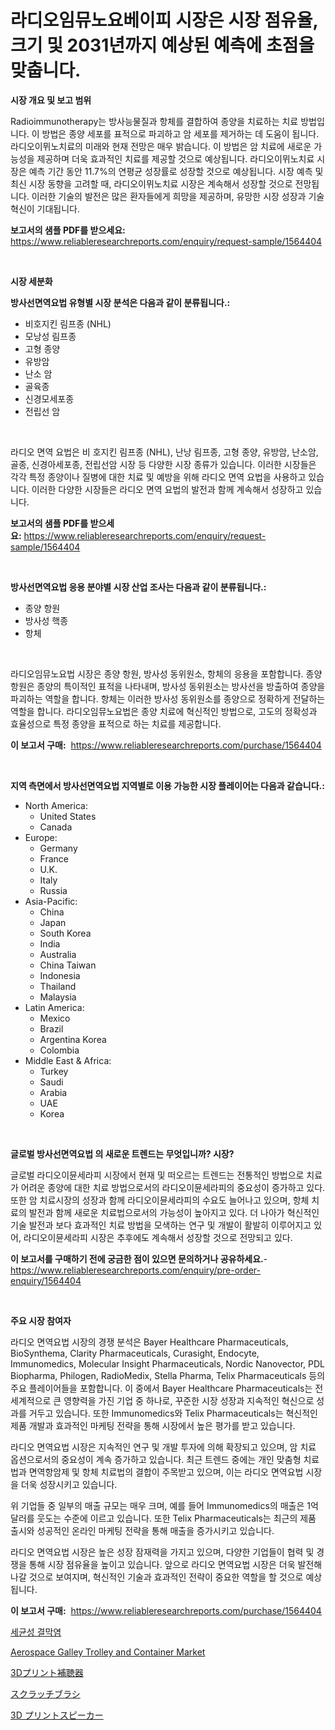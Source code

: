 <p><h1>라디오임뮤노요베이피 시장은 시장 점유율, 크기 및 2031년까지 예상된 예측에 초점을 맞춥니다.</h1></p><p><strong>시장 개요 및 보고 범위</strong></p>
<p><p>Radioimmunotherapy는 방사능물질과 항체를 결합하여 종양을 치료하는 치료 방법입니다. 이 방법은 종양 세포를 표적으로 파괴하고 암 세포를 제거하는 데 도움이 됩니다. 라디오이뮈노치료의 미래와 현재 전망은 매우 밝습니다. 이 방법은 암 치료에 새로운 가능성을 제공하며 더욱 효과적인 치료를 제공할 것으로 예상됩니다. 라디오이뮈노치료 시장은 예측 기간 동안 11.7%의 연평균 성장률로 성장할 것으로 예상됩니다. 시장 예측 및 최신 시장 동향을 고려할 때, 라디오이뮈노치료 시장은 계속해서 성장할 것으로 전망됩니다. 이러한 기술의 발전은 많은 환자들에게 희망을 제공하며, 유망한 시장 성장과 기술 혁신이 기대됩니다.</p></p>
<p><strong>보고서의 샘플 PDF를 받으세요:</strong> <a href="https://www.reliableresearchreports.com/enquiry/request-sample/1564404">https://www.reliableresearchreports.com/enquiry/request-sample/1564404</a></p>
<p>&nbsp;</p>
<p><strong>시장 세분화</strong></p>
<p><strong>방사선면역요법 유형별 시장 분석은 다음과 같이 분류됩니다.:</strong></p>
<p><ul><li>비호지킨 림프종 (NHL)</li><li>모낭성 림프종</li><li>고형 종양</li><li>유방암</li><li>난소 암</li><li>골육종</li><li>신경모세포종</li><li>전립선 암</li></ul></p>
<p>&nbsp;</p>
<p><p>라디오 면역 요법은 비 호지킨 림프종 (NHL), 난낭 림프종, 고형 종양, 유방암, 난소암, 골종, 신경아세포종, 전립선암 시장 등 다양한 시장 종류가 있습니다. 이러한 시장들은 각각 특정 종양이나 질병에 대한 치료 및 예방을 위해 라디오 면역 요법을 사용하고 있습니다. 이러한 다양한 시장들은 라디오 면역 요법의 발전과 함께 계속해서 성장하고 있습니다.</p></p>
<p><strong>보고서의 샘플 PDF를 받으세요:</strong>&nbsp;<a href="https://www.reliableresearchreports.com/enquiry/request-sample/1564404">https://www.reliableresearchreports.com/enquiry/request-sample/1564404</a></p>
<p>&nbsp;</p>
<p><strong> 방사선면역요법 응용 분야별 시장 산업 조사는 다음과 같이 분류됩니다.:</strong></p>
<p><ul><li>종양 항원</li><li>방사성 핵종</li><li>항체</li></ul></p>
<p>&nbsp;</p>
<p><p>라디오임뮤노요법 시장은 종양 항원, 방사성 동위원소, 항체의 응용을 포함합니다. 종양 항원은 종양의 특이적인 표적을 나타내며, 방사성 동위원소는 방사선을 방출하여 종양을 파괴하는 역할을 합니다. 항체는 이러한 방사성 동위원소를 종양으로 정확하게 전달하는 역할을 합니다. 라디오임뮤노요법은 종양 치료에 혁신적인 방법으로, 고도의 정확성과 효율성으로 특정 종양을 표적으로 하는 치료를 제공합니다.</p></p>
<p><strong>이 보고서 구매:</strong>&nbsp; <a href="https://www.reliableresearchreports.com/purchase/1564404">https://www.reliableresearchreports.com/purchase/1564404</a></p>
<p>&nbsp;</p>
<p><strong>지역 측면에서 방사선면역요법 지역별로 이용 가능한 시장 플레이어는 다음과 같습니다.:</strong></p>
<p><ul>
    <li>
        North America:
        <ul>
            <li>United States</li>
            <li>Canada</li>
        </ul>
    </li>
    <li>
        Europe:
        <ul>
            <li>Germany</li>
            <li>France</li>
            <li>U.K.</li>
            <li>Italy</li>
            <li>Russia</li>
        </ul>
    </li>
    <li>
        Asia-Pacific:
        <ul>
            <li>China</li>
            <li>Japan</li>
            <li>South Korea</li>
            <li>India</li>
            <li>Australia</li>
            <li>China Taiwan</li>
            <li>Indonesia</li>
            <li>Thailand</li>
            <li>Malaysia</li>
        </ul>
    </li>
    <li>
        Latin America:
        <ul>
            <li>Mexico</li>
            <li>Brazil</li>
            <li>Argentina Korea</li>
            <li>Colombia</li>
        </ul>
    </li>
    <li>
        Middle East & Africa:
        <ul>
            <li>Turkey</li>
            <li>Saudi</li>
            <li>Arabia</li>
            <li>UAE</li>
            <li>Korea</li>
        </ul>
    </li>
    </ul></p>
<p>&nbsp;</p>
<p><strong>글로벌 방사선면역요법 의 새로운 트렌드는 무엇입니까? 시장?</strong></p>
<p><p>글로벌 라디오이뮨세라피 시장에서 현재 및 떠오르는 트렌드는 전통적인 방법으로 치료가 어려운 종양에 대한 치료 방법으로서의 라디오이뮨세라피의 중요성이 증가하고 있다. 또한 암 치료시장의 성장과 함께 라디오이뮨세라피의 수요도 늘어나고 있으며, 항체 치료의 발전과 함께 새로운 치료법으로서의 가능성이 높아지고 있다. 더 나아가 혁신적인 기술 발전과 보다 효과적인 치료 방법을 모색하는 연구 및 개발이 활발히 이루어지고 있어, 라디오이뮨세라피 시장은 추후에도 계속해서 성장할 것으로 전망되고 있다.</p></p>
<p><strong>이 보고서를 구매하기 전에 궁금한 점이 있으면 문의하거나 공유하세요.</strong>- <a href="https://www.reliableresearchreports.com/enquiry/pre-order-enquiry/1564404">https://www.reliableresearchreports.com/enquiry/pre-order-enquiry/1564404</a></p>
<p>&nbsp;</p>
<p><strong>주요 시장 참여자</strong></p>
<p><p>라디오 면역요법 시장의 경쟁 분석은 Bayer Healthcare Pharmaceuticals, BioSynthema, Clarity Pharmaceuticals, Curasight, Endocyte, Immunomedics, Molecular Insight Pharmaceuticals, Nordic Nanovector, PDL Biopharma, Philogen, RadioMedix, Stella Pharma, Telix Pharmaceuticals 등의 주요 플레이어들을 포함합니다. 이 중에서 Bayer Healthcare Pharmaceuticals는 전 세계적으로 큰 영향력을 가진 기업 중 하나로, 꾸준한 시장 성장과 지속적인 혁신으로 성과를 거두고 있습니다. 또한 Immunomedics와 Telix Pharmaceuticals는 혁신적인 제품 개발과 효과적인 마케팅 전략을 통해 시장에서 높은 평가를 받고 있습니다.</p><p>라디오 면역요법 시장은 지속적인 연구 및 개발 투자에 의해 확장되고 있으며, 암 치료 옵션으로서의 중요성이 계속 증가하고 있습니다. 최근 트렌드 중에는 개인 맞춤형 치료법과 면역항암제 및 항체 치료법의 결합이 주목받고 있으며, 이는 라디오 면역요법 시장을 더욱 성장시키고 있습니다.</p><p>위 기업들 중 일부의 매출 규모는 매우 크며, 예를 들어 Immunomedics의 매출은 1억 달러를 웃도는 수준에 이르고 있습니다. 또한 Telix Pharmaceuticals는 최근의 제품 출시와 성공적인 온라인 마케팅 전략을 통해 매출을 증가시키고 있습니다.</p><p>라디오 면역요법 시장은 높은 성장 잠재력을 가지고 있으며, 다양한 기업들이 협력 및 경쟁을 통해 시장 점유율을 높이고 있습니다. 앞으로 라디오 면역요법 시장은 더욱 발전해 나갈 것으로 보여지며, 혁신적인 기술과 효과적인 전략이 중요한 역할을 할 것으로 예상됩니다.</p></p>
<p><strong>이 보고서 구매:</strong>&nbsp;&nbsp;<a href="https://www.reliableresearchreports.com/purchase/1564404">https://www.reliableresearchreports.com/purchase/1564404</a></p>
<p><p><a href="https://medium.com/@cute_priencsss/%EC%84%B8%EA%B7%A0%EC%84%B1-%EA%B2%B0%EB%A7%89%EC%97%BC-%EC%8B%9C%EC%9E%A5-%EA%B7%9C%EB%AA%A8%EB%8A%94-%EA%B8%80%EB%A1%9C%EB%B2%8C-%EC%82%B0%EC%97%85%EC%97%90%EC%84%9C-%EC%B5%9C%EA%B3%A0%EC%9D%98-%EB%A7%88%EC%BC%80%ED%8C%85-%EC%B1%84%EB%84%90%EC%9D%84-%EB%93%9C%EB%9F%AC%EB%83%85%EB%8B%88%EB%8B%A4-7c09ed7c0199">세균성 결막염</a></p><p><a href="https://zircon-bluebell-299.notion.site/Aerospace-Galley-Trolley-and-Container-Market-Size-Reflecting-a-Forecast-Till-2031-Market-By-Type--c570cf39bf9445d4b65ec82662947023">Aerospace Galley Trolley and Container Market</a></p><p><a href="https://github.com/NashBeahan2023/Market-Research-Report-List-1/blob/main/68725397114.md">3Dプリント補聴器</a></p><p><a href="https://medium.com/@lillianamurazik2023/%E3%82%B9%E3%82%AF%E3%83%A9%E3%83%83%E3%83%81%E3%83%96%E3%83%A9%E3%82%B7%E5%B8%82%E5%A0%B4%E3%81%AE%E6%B4%9E%E5%AF%9F-%E5%B8%82%E5%A0%B4%E3%81%AE%E3%83%88%E3%83%AC%E3%83%B3%E3%83%89-%E6%88%90%E9%95%B7-2024%E5%B9%B4%E3%81%8B%E3%82%892031%E5%B9%B4%E3%81%BE%E3%81%A7%E3%81%AE%E4%BA%88%E6%B8%AC-1ae05e80e416">スクラッチブラシ</a></p><p><a href="https://github.com/joaejkdzgyljvo6/Market-Research-Report-List-1/blob/main/85037837113.md">3D プリントスピーカー</a></p></p>
